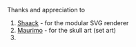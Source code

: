 Thanks and appreciation to

1. [Shaack](https://github.com/shaack/cm-chessboard) - for the modular SVG renderer
2. [Maurimo](https://github.com/maurimo/chess-art) - for the skull art (set art)
3. 
